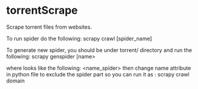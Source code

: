 torrentScrape
=============

Scrape torrent files from websites.


To run spider do the following:
scrapy crawl [spider_name]

To generate new spider, you should be under torrent/ directory and run the following:
scrapy genspider [name> <url>


where <name> looks like the following: <name_spider>
then change name attribute in python file to exclude the spider part so you can 
run it as : scrapy crawl domain

 
